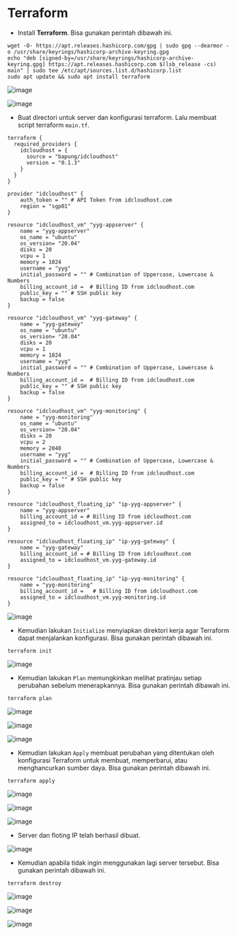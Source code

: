 # Terraform

- Install **Terraform**. Bisa gunakan perintah dibawah ini.
```
wget -O- https://apt.releases.hashicorp.com/gpg | sudo gpg --dearmor -o /usr/share/keyrings/hashicorp-archive-keyring.gpg
echo "deb [signed-by=/usr/share/keyrings/hashicorp-archive-keyring.gpg] https://apt.releases.hashicorp.com $(lsb_release -cs) main" | sudo tee /etc/apt/sources.list.d/hashicorp.list
sudo apt update && sudo apt install terraform
```
![image](Media/1.png)

![image](Media/2.png)

- Buat directori untuk server dan konfigurasi terraform. Lalu membuat script terraform `main.tf`.

```
terraform {
  required_providers {
    idcloudhost = {
      source = "bapung/idcloudhost"
      version = "0.1.3"
    }
  }
}

provider "idcloudhost" {
    auth_token = "" # API Token from idcloudhost.com
    region = "sgp01"
}

resource "idcloudhost_vm" "yyg-appserver" {
    name = "yyg-appserver"
    os_name = "ubuntu"
    os_version= "20.04"
    disks = 20
    vcpu = 1
    memory = 1024
    username = "yyg"
    initial_password = "" # Combination of Uppercase, Lowercase & Numbers
    billing_account_id =  # Billing ID from idcloudhost.com
    public_key = "" # SSH public key
    backup = false
}

resource "idcloudhost_vm" "yyg-gateway" {
    name = "yyg-gateway"
    os_name = "ubuntu"
    os_version= "20.04"
    disks = 20
    vcpu = 1
    memory = 1024
    username = "yyg"
    initial_password = "" # Combination of Uppercase, Lowercase & Numbers
    billing_account_id =  # Billing ID from idcloudhost.com
    public_key = "" # SSH public key
    backup = false
}

resource "idcloudhost_vm" "yyg-monitoring" {
    name = "yyg-monitoring"
    os_name = "ubuntu"
    os_version= "20.04"
    disks = 20
    vcpu = 2
    memory = 2048
    username = "yyg"
    initial_password = "" # Combination of Uppercase, Lowercase & Numbers
    billing_account_id =  # Billing ID from idcloudhost.com
    public_key = "" # SSH public key
    backup = false
}

resource "idcloudhost_floating_ip" "ip-yyg-appserver" {
    name = "yyg-appserver"
    billing_account_id = # Billing ID from idcloudhost.com
    assigned_to = idcloudhost_vm.yyg-appserver.id
}

resource "idcloudhost_floating_ip" "ip-yyg-gateway" {
    name = "yyg-gateway"
    billing_account_id = # Billing ID from idcloudhost.com
    assigned_to = idcloudhost_vm.yyg-gateway.id
}

resource "idcloudhost_floating_ip" "ip-yyg-monitoring" {
    name = "yyg-monitoring"
    billing_account_id =   # Billing ID from idcloudhost.com
    assigned_to = idcloudhost_vm.yyg-monitoring.id
}
```
![image](Media/3.png)

- Kemudian lakukan `Initialize` menyiapkan direktori kerja agar Terraform dapat menjalankan konfigurasi. Bisa gunakan perintah dibawah ini.

```
terraform init
```

![image](Media/4.png)


- Kemudian lakukan `Plan` memungkinkan melihat pratinjau setiap perubahan sebelum menerapkannya. Bisa gunakan perintah dibawah ini.

```
terraform plan
```

![image](Media/5a.png)

![image](Media/5b.png)

![image](Media/5c.png)

- Kemudian lakukan `Apply` membuat perubahan yang ditentukan oleh konfigurasi Terraform untuk membuat, memperbarui, atau menghancurkan sumber daya. Bisa gunakan perintah dibawah ini.

```
terraform apply
```

![image](Media/6a.png)

![image](Media/6b.png)

![image](Media/6c.png)

- Server dan floting IP telah berhasil dibuat.

![image](Media/7.png)

- Kemudian apabila tidak ingin menggunakan lagi server tersebut. Bisa gunakan perintah dibawah ini.

```
terraform destroy
```

![image](Media/8a.png)

![image](Media/8b.png)

![image](Media/8c.png)